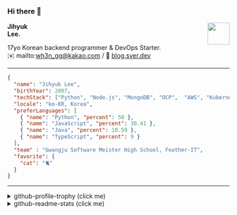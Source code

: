### Hi there 👋
<img src="https://github.githubassets.com/images/mona-loading-default.gif" width="50px" align="right">
</a>

**Jihyuk\
Lee.**

17yo Korean backend programmer & DevOps Starter.\
✉️ mailto:wh3n_gg@kakao.com
/ 
🔗 [blog.sver.dev](https://blog.sver.dev)

---

```json
{
  "name": "Jihyuk Lee",
  "birthYear": 2007,
  "techStack": ["Python", "Node.js", "MongoDB", "OCP",  "AWS", "Kubernetes"],
  "locale": "ko-KR, Korea",
  "preferLanguages": [
    { "name": "Python", "percent": 50 },
    { "name": "JavaScript", "percent": 30.41 },
    { "name": "Java", "percent": 10.59 },
    { "name": "TypeScript", "percent": 9 }
  ],
  "team" : "Gwangju Software Meister High School, Feather-IT",
  "favorite": {
    "cat": "🐈"
  }
}
```
---
<details>
  <summary>github-profile-trophy (click me)</summary>
  
![](https://github-profile-trophy.vercel.app/?username=sverdev&row=1&column=8&theme=nord)
  
</details>
<details>
  <summary>github-readme-stats (click me)</summary>
  
<!--START_SECTION:waka-->
![Code Time](http://img.shields.io/badge/Code%20Time-214%20hrs%206%20mins-blue)

![Lines of code](https://img.shields.io/badge/%EC%A0%80%EB%8A%94%20%EC%97%AC%ED%83%9C%EA%B9%8C%EC%A7%80%20-156.6%20thousand%20%EC%A4%84%EC%9D%98%20%EC%BD%94%EB%93%9C%EB%A5%BC%20%EC%9E%91%EC%84%B1%ED%96%88%EC%96%B4%EC%9A%94.-blue)

**저는 저녁형 인간이에요. 🦉** 

```text
🌞 아침                     42 commits          ███░░░░░░░░░░░░░░░░░░░░░░   12.00 % 
🌆 낮　                     91 commits          ██████░░░░░░░░░░░░░░░░░░░   26.00 % 
🌃 저녁                     154 commits         ███████████░░░░░░░░░░░░░░   44.00 % 
🌙 밤　                     63 commits          ████░░░░░░░░░░░░░░░░░░░░░   18.00 % 
```


📊 **저는 이번주를 이렇게 시간을 보냈어요.** 

```text
🕑︎ Timezone: Asia/Seoul

💬 프로그래밍 언어들: 
TypeScript               7 hrs 49 mins       ████████████████░░░░░░░░░   63.49 % 
JavaScript               2 hrs 46 mins       ██████░░░░░░░░░░░░░░░░░░░   22.46 % 
Python                   44 mins             █░░░░░░░░░░░░░░░░░░░░░░░░   05.96 % 
Java                     40 mins             █░░░░░░░░░░░░░░░░░░░░░░░░   05.44 % 
XML                      7 mins              ░░░░░░░░░░░░░░░░░░░░░░░░░   00.95 % 

🔥 에디터들: 
VS Code                  11 hrs 39 mins      ████████████████████████░   94.53 % 
IntelliJ                 40 mins             █░░░░░░░░░░░░░░░░░░░░░░░░   05.47 % 

💻 운영 체제들: 
Windows                  12 hrs 19 mins      █████████████████████████   100.00 % 
```


 Last Updated on 31/12/2023 18:37:48 UTC
<!--END_SECTION:waka-->

</details>

</div>

